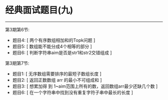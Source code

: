 # 经典面试题目(九)



---

第3期第6节:
- 题目4: [ 两个有序数组相加和的Topk问题 ]
- 题目5: [ 数组能不能分成4个相等的部分 ]
- 题目6: [ 判断字符串aim是否是str1和str2交错组成 ]

第3期第7节:
- 题目1: [ 无序数组需要排序的最短子数组长度 ]
- 题目2: [ 返回正数数组 arr 的最小不可组成和 ]
- 题目3: [ 想累加得 到 1~aim范围上所有的数，返回数组arr最少还缺几个数 ]
- 题目6: [ 在一个字符串中找到没有重复字符子串中最长的长度 ]